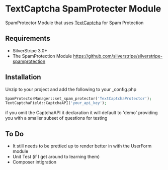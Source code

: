 # TextCaptcha SpamProtecter Module
SpamProtector Module that uses [TextCaptcha](http://textcaptcha.com) for Spam Protection

## Requirements
* SilverStripe 3.0+
* The SpamProtection Module https://github.com/silverstripe/silverstripe-spamprotection

## Installation
Unzip to your project and add the following to your _config.php
```php
SpamProtectorManager::set_spam_protector('TextCaptchaProtector');
TextCaptchaField::CaptchaAPI('your_api_key');
```

if you omit the CaptchaAPI it declaration it will default to 'demo' providing you with a smaller subset of questions for testing

## To Do
* It still needs to be prettied up to render better in with the UserForm module
* Unit Test (if I get around to learning them)
* Composer intigration